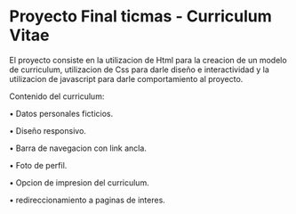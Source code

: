 # Proyecto Final ticmas - Curriculum Vitae

El proyecto consiste en la utilizacion de Html para la creacion de un modelo de curriculum, utilizacion de Css para darle diseño e interactividad y la utilizacion de javascript para darle comportamiento al proyecto. 

Contenido del curriculum:

 • Datos personales ficticios.
 
 • Diseño responsivo.
 
 • Barra de navegacion con link ancla.
 
 • Foto de perfil.
 
 • Opcion de impresion del curriculum.
 
 • redireccionamiento a paginas de interes.
 
 
